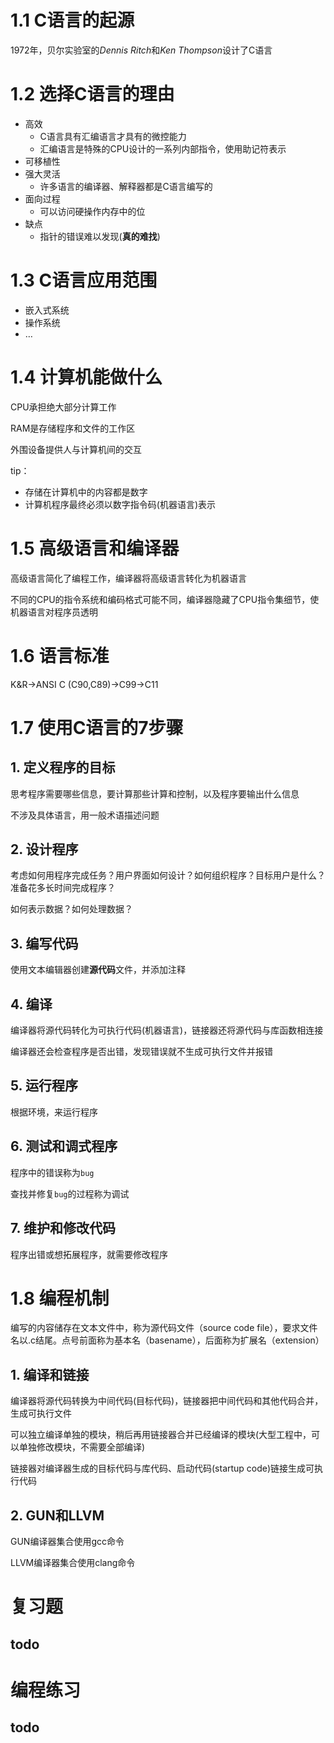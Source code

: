 # 1.1 C语言的起源

1972年，贝尔实验室的*Dennis Ritch*和*Ken Thompson*设计了C语言

# 1.2 选择C语言的理由

- 高效
    - C语言具有汇编语言才具有的微控能力
    - 汇编语言是特殊的CPU设计的一系列内部指令，使用助记符表示
- 可移植性
- 强大灵活
    - 许多语言的编译器、解释器都是C语言编写的
- 面向过程
    - 可以访问硬操作内存中的位
- 缺点
    - 指针的错误难以发现(**真的难找**)

# 1.3 C语言应用范围

- 嵌入式系统
- 操作系统
- …

# 1.4 计算机能做什么

CPU承担绝大部分计算工作

RAM是存储程序和文件的工作区

外围设备提供人与计算机间的交互

tip：

- 存储在计算机中的内容都是数字
- 计算机程序最终必须以数字指令码(机器语言)表示

# 1.5 高级语言和编译器

高级语言简化了编程工作，编译器将高级语言转化为机器语言

不同的CPU的指令系统和编码格式可能不同，编译器隐藏了CPU指令集细节，使机器语言对程序员透明

# 1.6 语言标准

K&R->ANSI C (C90,C89)->C99->C11

# 1.7 使用C语言的7步骤

## 1. 定义程序的目标

思考程序需要哪些信息，要计算那些计算和控制，以及程序要输出什么信息

不涉及具体语言，用一般术语描述问题

## 2. 设计程序

考虑如何用程序完成任务？用户界面如何设计？如何组织程序？目标用户是什么？准备花多长时间完成程序？

如何表示数据？如何处理数据？

## 3. 编写代码

使用文本编辑器创建**源代码**文件，并添加注释

## 4. 编译

编译器将源代码转化为可执行代码(机器语言)，链接器还将源代码与库函数相连接

编译器还会检查程序是否出错，发现错误就不生成可执行文件并报错

## 5. 运行程序

根据环境，来运行程序

## 6. 测试和调式程序

程序中的错误称为`bug`

查找并修复`bug`的过程称为调试

## 7. 维护和修改代码

程序出错或想拓展程序，就需要修改程序

# 1.8 编程机制

编写的内容储存在文本文件中，称为源代码文件（source code file），要求文件名以.c结尾。点号前面称为基本名（basename），后面称为扩展名（extension）

## 1. 编译和链接

编译器将源代码转换为中间代码(目标代码)，链接器把中间代码和其他代码合并，生成可执行文件

可以独立编译单独的模块，稍后再用链接器合并已经编译的模块(大型工程中，可以单独修改模块，不需要全部编译)

链接器对编译器生成的目标代码与库代码、启动代码(startup code)链接生成可执行代码

## 2. GUN和LLVM

GUN编译器集合使用gcc命令

LLVM编译器集合使用clang命令



# 复习题

## todo

# 编程练习

## todo